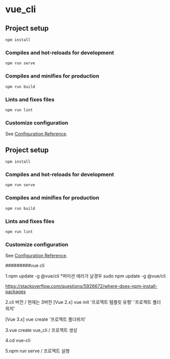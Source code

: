 # vue_cli

## Project setup
```
npm install
```

### Compiles and hot-reloads for development
```
npm run serve
```

### Compiles and minifies for production
```
npm run build
```

### Lints and fixes files
```
npm run lint
```

### Customize configuration
See [Configuration Reference](https://cli.vuejs.org/config/).


## Project setup
```
npm install
```

### Compiles and hot-reloads for development
```
npm run serve
```

### Compiles and minifies for production
```
npm run build
```

### Lints and fixes files
```
npm run lint
```

### Customize configuration
See [Configuration Reference](https://cli.vuejs.org/config/).




#########vue cli

1.npm update -g @vue/cli
*퍼미션 에러가 날경우 
sudo npm update -g @vue/cli

https://stackoverflow.com/questions/5926672/where-does-npm-install-packages

2.cli 버전 / 현재는 3버전
[Vue 2.x]
vue init '프로젝트 템플릿 유형' '프로젝트 폴더 위치'

[Vue 3.x]
vue create '프로젝트 폴더위치'

3.vue create vue_cli / 프로젝트 생성

4.cd vue-cli

5.npm run serve / 프로젝트 실행